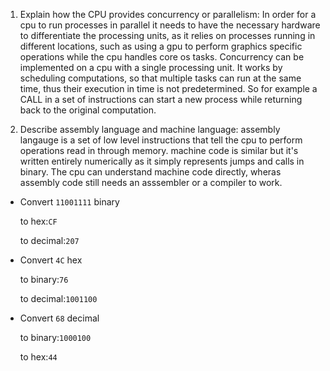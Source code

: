 <!-- Answers to the Short Answer Essay Questions go here -->

1. Explain how the CPU provides concurrency or parallelism:
In order for a cpu to run processes in parallel it needs to have the necessary hardware to differentiate the processing units, as it relies on processes running in different locations, such as using a gpu to perform graphics specific operations while the cpu handles core os tasks.
Concurrency can be implemented on a cpu with a single processing unit. It works by scheduling computations, so that multiple tasks can run at the same time, thus their execution in time is not predetermined. So for example a CALL in a set of instructions can start a new process while returning back to the original computation.

2. Describe assembly language and machine language:
assembly langauge is a set of low level instructions that tell the cpu to perform operations read in through memory.
machine code is similar but it's written entirely numerically as it simply represents jumps and calls in binary.
The cpu can understand machine code directly, wheras assembly code still needs an asssembler or a compiler to work.


* Convert `11001111` binary

    to hex:`CF`

    to decimal:`207`


* Convert `4C` hex

    to binary:`76`

    to decimal:`1001100`


* Convert `68` decimal

    to binary:`1000100`

    to hex:`44`
